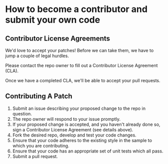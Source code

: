 # How to become a contributor and submit your own code

## Contributor License Agreements

We'd love to accept your patches! Before we can take them, we have to jump a couple of legal hurdles.

Please contact the repo owner to fill out a Contributor License Agreement (CLA).

Once we have a completed CLA, we'll be able to accept your pull requests.

## Contributing A Patch

1. Submit an issue describing your proposed change to the repo in question.
2. The repo owner will respond to your issue promptly.
3. If your proposed change is accepted, and you haven't already done so, sign a
   Contributor License Agreement (see details above).
4. Fork the desired repo, develop and test your code changes.
5. Ensure that your code adheres to the existing style in the sample to which
   you are contributing. 
6. Ensure that your code has an appropriate set of unit tests which all pass.
7. Submit a pull request.